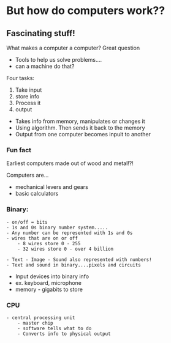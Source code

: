 # But how do computers work??
## Fascinating stuff!

What makes a computer a computer?
Great question 

- Tools to help us solve problems....
- can a machine do that?

Four tasks: 
1. Take input
2. store info
3. Process it 
4. output 

- Takes info from memory, manipulates or changes it
- Using algorithm. Then sends it back to the memory
- Output from one computer becomes inpuit to another

### Fun fact
Earliest computers made out of wood and metal!?!

Computers are...
- mechanical levers and gears
- basic calculators

### Binary:
    - on/off = bits
    - 1s and 0s binary number system.....
    - Any number can be represented with 1s and 0s
    - wires that are on or off
        - 8 wires store 0 - 255
        - 32 wires store 0 - over 4 billion

    - Text - Image - Sound also represented with numbers!
    - Text and sound in binary....pixels and circuits

- Input devices into binary info 
- ex. keyboard, microphone
- memory - gigabits to store

### CPU 
    - central processing unit 
        - master chip
        - software tells what to do
        - Converts info to physical output
